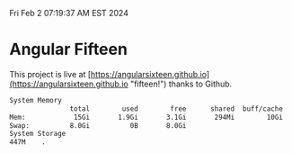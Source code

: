 Fri Feb  2 07:19:37 AM EST 2024

# Angular Fifteen


This project is live at [https://angularsixteen.github.io](https://angularsixteen.github.io "fifteen!") thanks to Github.

```bash
System Memory
               total        used        free      shared  buff/cache   available
Mem:            15Gi       1.9Gi       3.1Gi       294Mi        10Gi        13Gi
Swap:          8.0Gi          0B       8.0Gi
System Storage
447M	.
```
